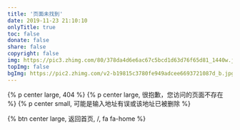 ```yaml
---
title: '页面未找到'
date: 2019-11-23 21:10:10
onlyTitle: true
toc: false
donate: false
share: false
copyright: false
img: https://pic3.zhimg.com/80/378da4d6e6ac67c5bcd1d63d76f65d81_1440w.jpg?source=1940ef5c
topImg: false
bgImg: https://pic2.zhimg.com/v2-b19815c3780fe949adcee6693721087d_b.jpg
---
```

{% p center large, 404 %}
{% p center large, 很抱歉，您访问的页面不存在 %}
{% p center small, 可能是输入地址有误或该地址已被删除 %}

{% btn center large, 返回首页, /, fa fa-home %}